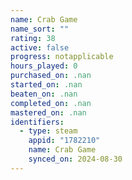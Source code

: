 ```yaml
---
name: Crab Game
name_sort: ""
rating: 38
active: false
progress: notapplicable
hours_played: 0
purchased_on: .nan
started_on: .nan
beaten_on: .nan
completed_on: .nan
mastered_on: .nan
identifiers:
  - type: steam
    appid: "1782210"
    name: Crab Game
    synced_on: 2024-08-30
---
```

